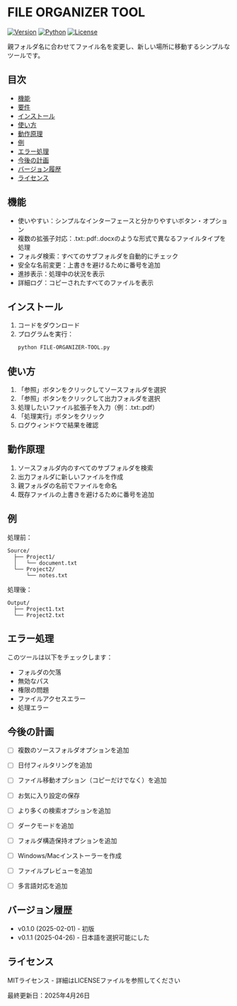 # FILE ORGANIZER TOOL

[![Version](https://img.shields.io/badge/version-0.1.0-blue.svg)](https://github.com/yourusername/file-organizer-tool)
[![Python](https://img.shields.io/badge/python-3.12.4-brightgreen.svg)](https://www.python.org/downloads/release/python-3124/)
[![License](https://img.shields.io/badge/license-MIT-green.svg)](https://opensource.org/licenses/MIT)

親フォルダ名に合わせてファイル名を変更し、新しい場所に移動するシンプルなツールです。

## 目次
- [機能](#機能)
- [要件](#要件)
- [インストール](#インストール)
- [使い方](#使い方)
- [動作原理](#動作原理)
- [例](#例)
- [エラー処理](#エラー処理)
- [今後の計画](#今後の計画)
- [バージョン履歴](#バージョン履歴)
- [ライセンス](#ライセンス)


## 機能

* 使いやすい：シンプルなインターフェースと分かりやすいボタン・オプション
* 複数の拡張子対応：.txt:.pdf:.docxのような形式で異なるファイルタイプを処理
* フォルダ検索：すべてのサブフォルダを自動的にチェック
* 安全な名前変更：上書きを避けるために番号を追加
* 進捗表示：処理中の状況を表示
* 詳細ログ：コピーされたすべてのファイルを表示

## インストール

1. コードをダウンロード
2. プログラムを実行：
    ```bash
    python FILE-ORGANIZER-TOOL.py
    ```


## 使い方

1. 「参照」ボタンをクリックしてソースフォルダを選択
2. 「参照」ボタンをクリックして出力フォルダを選択
3. 処理したいファイル拡張子を入力（例：.txt:.pdf）
4. 「処理実行」ボタンをクリック
5. ログウィンドウで結果を確認


## 動作原理

1. ソースフォルダ内のすべてのサブフォルダを検索
2. 出力フォルダに新しいファイルを作成
3. 親フォルダの名前でファイルを命名
4. 既存ファイルの上書きを避けるために番号を追加


## 例

処理前：
```
Source/
  ├── Project1/
  │   └── document.txt
  └── Project2/
      └── notes.txt
```

処理後：
```
Output/
  ├── Project1.txt
  └── Project2.txt
```


## エラー処理

このツールは以下をチェックします：
* フォルダの欠落
* 無効なパス
* 権限の問題
* ファイルアクセスエラー
* 処理エラー


## 今後の計画

- [ ] 複数のソースフォルダオプションを追加
- [ ] 日付フィルタリングを追加
- [ ] ファイル移動オプション（コピーだけでなく）を追加
- [ ] お気に入り設定の保存
- [ ] より多くの検索オプションを追加
- [ ] ダークモードを追加
- [ ] フォルダ構造保持オプションを追加
- [ ] Windows/Macインストーラーを作成
- [ ] ファイルプレビューを追加
- [ ] 多言語対応を追加


## バージョン履歴
* v0.1.0 (2025-02-01) - 初版
* v0.1.1 (2025-04-26) - 日本語を選択可能にした


## ライセンス

MITライセンス - 詳細はLICENSEファイルを参照してください

最終更新日：2025年4月26日